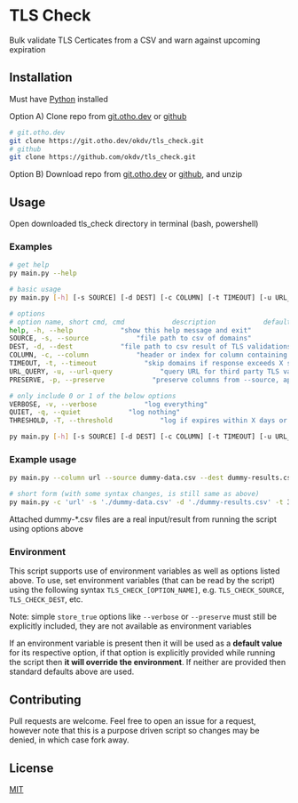 # TLS Check

Bulk validate TLS Certicates from a CSV and warn against upcoming expiration

## Installation

Must have [Python](https://www.python.org/downloads/) installed

Option A) Clone repo from [git.otho.dev](https://git.otho.dev/okdv/tls_check) or [github](https://github.com/okdv/tls_check)

```bash
# git.otho.dev
git clone https://git.otho.dev/okdv/tls_check.git
# github
git clone https://github.com/okdv/tls_check.git
```
Option B)  Download repo from [git.otho.dev](https://git.otho.dev/okdv/tls_check/archive/main.zip) or [github](https://github.com/okdv/tls_check/archive/refs/heads/main.zip), and unzip

## Usage

Open downloaded tls_check directory in terminal (bash, powershell)

### Examples
```bash
# get help
py main.py --help

# basic usage
py main.py [-h] [-s SOURCE] [-d DEST] [-c COLUMN] [-t TIMEOUT] [-u URL_QUERY] [-p] [-v | -q | -T THRESHOLD]

# options
# option name, short cmd, cmd            description            default value
help, -h, --help            "show this help message and exit"
SOURCE, -s, --source            "file path to csv of domains"            'data.csv'
DEST, -d, --dest            "file path to csv result of TLS validations"            'results.csv'
COLUMN, -c, --column            "header or index for column containing URLs to validate"            0
TIMEOUT, -t, --timeout            "skip domains if response exceeds X seconds"            30
URL_QUERY, -u, --url-query            "query URL for third party TLS validation service, use [DOMAIN] to inject domain into URL"            'https://www.ssllabs.com/ssltest/analyze.html?d=[DOMAIN]'
PRESERVE, -p, --preserve            "preserve columns from --source, append after generated colomns in --dest"

# only include 0 or 1 of the below options
VERBOSE, -v, --verbose            "log everything"
QUIET, -q, --quiet            "log nothing"
THRESHOLD, -T, --threshold            "log if expires within X days or less"
```

```bash
py main.py [-h] [-s SOURCE] [-d DEST] [-c COLUMN] [-t TIMEOUT] [-u URL_QUERY] [-p] [-v | -q | -T THRESHOLD]
```

### Example usage

```bash
py main.py --column url --source dummy-data.csv --dest dummy-results.csv --timeout 30 --preserve --verbose

# short form (with some syntax changes, is still same as above)
py main.py -c 'url' -s './dummy-data.csv' -d './dummy-results.csv' -t 30 -p -v
```

Attached dummy-*.csv files are a real input/result from running the script using options above

### Environment
This script supports use of environment variables as well as options listed above. To use, set environment variables (that can be read by the script) using the following syntax `TLS_CHECK_[OPTION_NAME]`, e.g. `TLS_CHECK_SOURCE`, `TLS_CHECK_DEST`, etc. 

Note: simple `store_true` options like `--verbose` or `--preserve` must still be explicitly included, they are not available as environment variables

If an environment variable is present then it will be used as a **default value** for its respective option, if that option is explicitly provided while running the script then **it will override the environment**. If neither are provided then standard defaults above are used.


## Contributing

Pull requests are welcome. Feel free to open an issue for a request, however note that this is a purpose driven script so changes may be denied, in which case fork away. 

## License

[MIT](https://choosealicense.com/licenses/mit/)